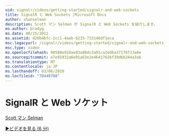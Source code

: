 ```yaml
---
uid: signalr/videos/getting-started/signalr-and-web-sockets
title: SignalR と Web Sockets |Microsoft Docs
author: shanselman
description: Scott マン Selman が SignalR と Web Sockets を紹介します。
ms.author: bradyg
ms.date: 08/15/2012
ms.assetid: d20b4bfc-2cc1-4aeb-b235-733146df1eca
msc.legacyurl: /signalr/videos/getting-started/signalr-and-web-sockets
msc.type: video
ms.openlocfilehash: 00588e910ae93a80dc3a91ca2ed6a37176f13a8e
ms.sourcegitcommit: e7e91932a6e91a63e2e46417626f39d6b244a3ab
ms.translationtype: MT
ms.contentlocale: ja-JP
ms.lasthandoff: 03/06/2020
ms.locfileid: "78449788"
---
```

# <a name="signalr-and-web-sockets"></a>SignalR と Web ソケット

[Scott マン Selman](https://github.com/shanselman)

[&#9654;ビデオを見る (6 分)](https://channel9.msdn.com/Blogs/ASP-NET-Site-Videos/signalr-and-web-sockets)
